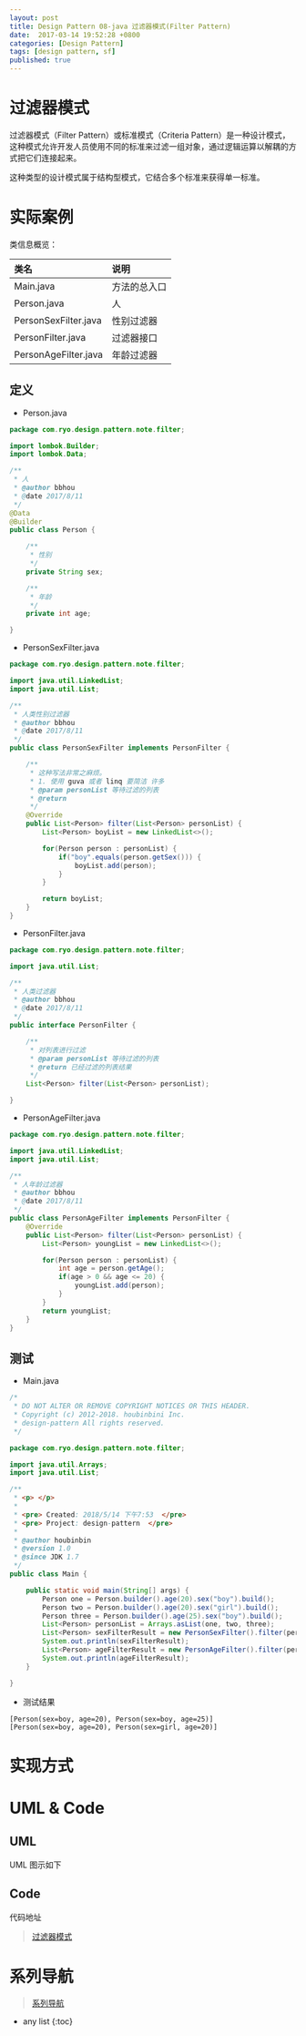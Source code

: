 ```yaml
---
layout: post
title: Design Pattern 08-java 过滤器模式(Filter Pattern)
date:  2017-03-14 19:52:28 +0800
categories: [Design Pattern]
tags: [design pattern, sf]
published: true
---
```


# 过滤器模式

过滤器模式（Filter Pattern）或标准模式（Criteria Pattern）是一种设计模式，这种模式允许开发人员使用不同的标准来过滤一组对象，通过逻辑运算以解耦的方式把它们连接起来。

这种类型的设计模式属于结构型模式，它结合多个标准来获得单一标准。

# 实际案例

类信息概览：

| 类名 | 说明 |
|:----|:----|
| Main.java | 方法的总入口 |
| Person.java | 人 |
| PersonSexFilter.java | 性别过滤器 |
| PersonFilter.java | 过滤器接口 |
| PersonAgeFilter.java | 年龄过滤器 |

## 定义

- Person.java

```java
package com.ryo.design.pattern.note.filter;

import lombok.Builder;
import lombok.Data;

/**
 * 人
 * @author bbhou
 * @date 2017/8/11
 */
@Data
@Builder
public class Person {

    /**
     * 性别
     */
    private String sex;

    /**
     * 年龄
     */
    private int age;

}

```


- PersonSexFilter.java

```java
package com.ryo.design.pattern.note.filter;

import java.util.LinkedList;
import java.util.List;

/**
 * 人类性别过滤器
 * @author bbhou
 * @date 2017/8/11
 */
public class PersonSexFilter implements PersonFilter {

    /**
     * 这种写法非常之麻烦。
     * 1. 使用 guva 或者 linq 要简洁 许多
     * @param personList 等待过滤的列表
     * @return
     */
    @Override
    public List<Person> filter(List<Person> personList) {
        List<Person> boyList = new LinkedList<>();

        for(Person person : personList) {
            if("boy".equals(person.getSex())) {
                boyList.add(person);
            }
        }

        return boyList;
    }
}

```


- PersonFilter.java

```java
package com.ryo.design.pattern.note.filter;

import java.util.List;

/**
 * 人类过滤器
 * @author bbhou
 * @date 2017/8/11
 */
public interface PersonFilter {

    /**
     * 对列表进行过滤
     * @param personList 等待过滤的列表
     * @return 已经过滤的列表结果
     */
    List<Person> filter(List<Person> personList);

}

```


- PersonAgeFilter.java

```java
package com.ryo.design.pattern.note.filter;

import java.util.LinkedList;
import java.util.List;

/**
 * 人年龄过滤器
 * @author bbhou
 * @date 2017/8/11
 */
public class PersonAgeFilter implements PersonFilter {
    @Override
    public List<Person> filter(List<Person> personList) {
        List<Person> youngList = new LinkedList<>();

        for(Person person : personList) {
            int age = person.getAge();
            if(age > 0 && age <= 20) {
                youngList.add(person);
            }
        }
        return youngList;
    }
}

```


## 测试

- Main.java

```java
/*
 * DO NOT ALTER OR REMOVE COPYRIGHT NOTICES OR THIS HEADER.
 * Copyright (c) 2012-2018. houbinbini Inc.
 * design-pattern All rights reserved.
 */

package com.ryo.design.pattern.note.filter;

import java.util.Arrays;
import java.util.List;

/**
 * <p> </p>
 *
 * <pre> Created: 2018/5/14 下午7:53  </pre>
 * <pre> Project: design-pattern  </pre>
 *
 * @author houbinbin
 * @version 1.0
 * @since JDK 1.7
 */
public class Main {

    public static void main(String[] args) {
        Person one = Person.builder().age(20).sex("boy").build();
        Person two = Person.builder().age(20).sex("girl").build();
        Person three = Person.builder().age(25).sex("boy").build();
        List<Person> personList = Arrays.asList(one, two, three);
        List<Person> sexFilterResult = new PersonSexFilter().filter(personList);
        System.out.println(sexFilterResult);
        List<Person> ageFilterResult = new PersonAgeFilter().filter(personList);
        System.out.println(ageFilterResult);
    }

}

```

- 测试结果

```
[Person(sex=boy, age=20), Person(sex=boy, age=25)]
[Person(sex=boy, age=20), Person(sex=girl, age=20)]
```

# 实现方式

# UML & Code

## UML

UML 图示如下

## Code

代码地址

> [过滤器模式](https://github.com/houbb/design-pattern/tree/master/design-pattern-note/src/main/java/com/ryo/design/pattern/note/Filter)

# 系列导航

> [系列导航](https://blog.csdn.net/ryo1060732496/article/details/80214740)

* any list
{:toc}